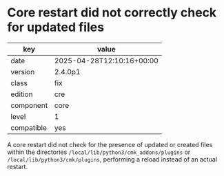 [//]: # (werk v2)
# Core restart did not correctly check for updated files

key        | value
---------- | ---
date       | 2025-04-28T12:10:16+00:00
version    | 2.4.0p1
class      | fix
edition    | cre
component  | core
level      | 1
compatible | yes

A core restart did not check for the presence of updated or created files
within the directories `/local/lib/python3/cmk_addons/plugins` or `/local/lib/python3/cmk/plugins`,
performing a reload instead of an actual restart.
